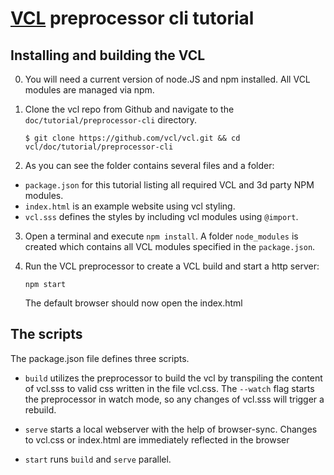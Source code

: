 # [VCL](https://vcl.github.io/) preprocessor cli tutorial

## Installing and building the VCL

0.  You will need a current version of node.JS and npm installed.
    All VCL modules are managed via npm.

1.  Clone the vcl repo from Github and navigate to the `doc/tutorial/preprocessor-cli` directory.

    `$ git clone https://github.com/vcl/vcl.git && cd vcl/doc/tutorial/preprocessor-cli`

2.  As you can see the folder contains several files and a folder:
  * `package.json` for this tutorial listing all required VCL and 3d party NPM modules.
  * `index.html` is an example website using vcl styling.
  * `vcl.sss` defines the styles by including vcl modules using `@import`.

3.  Open a terminal and execute `npm install`.
    A folder `node_modules` is created which contains all VCL modules specified in the `package.json`.

4.  Run the VCL preprocessor to create a VCL build and start a http server:

    `npm start`

    The default browser should now open the index.html

## The scripts

The package.json file defines three scripts.

- `build` utilizes the preprocessor to build the vcl by transpiling the content of vcl.sss to valid css written in the file vcl.css. The `--watch` flag starts the preprocessor in watch mode, so any changes of vcl.sss will trigger a rebuild.

- `serve` starts a local webserver with the help of browser-sync. Changes to vcl.css or index.html are immediately reflected in the browser

- `start` runs `build` and `serve` parallel.
